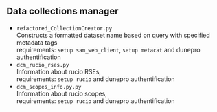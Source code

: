 ## Data collections manager
* `refactored_CollectionCreator.py` <br> Constructs a formatted dataset name based on query with specified metadata tags <br>requirements: `setup sam_web_client`, `setup metacat` and dunepro authentification
* `dcm_rucio_rses.py` <br> Information about rucio RSEs, 
<br>requirements: `setup rucio` and dunepro authentification
* `dcm_scopes_info.py.py` <br> Information about rucio scopes, 
<br>requirements: `setup rucio` and dunepro authentification

